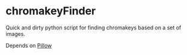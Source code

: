 # chromakeyFinder
Quick and dirty python script for finding chromakeys based on a set of images.

Depends on [Pillow](https://pillow.readthedocs.io/en/stable/index.html)
